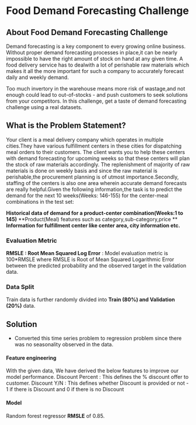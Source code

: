 #  Food Demand Forecasting Challenge

## About Food Demand Forecasting Challenge

Demand forecasting is a key component to every growing online business. Without proper demand forecasting processes in place,it can be nearly impossible to have the right amount of stock on hand at any given time. A food delivery service has to dealwith a lot of perishable raw materials which makes it all the more important for such a company to accurately forecast daily and weekly demand.

Too much invertory in the warehouse means more risk of wastage,and not enough could lead to out-of-stocks - and push customers to seek solutions from your competitors.
In this challenge, get a taste of demand forecasting challenge using a real datasets.

## What is the Problem Statement?

Your client is a meal delivery company which operates in multiple cities.They have various fulfillment centers in these cities for dispatching meal orders to their customers. The client wants you to help these centers with demand forecasting for upcoming weeks so that these centers will plan the stock of raw materials accordingly.
The replenishment of majority of raw materials is done on weekly basis and since the raw material is perishable,the procurement planning is of utmost importance.Secondly, staffing of the centers is also one area wherein accurate demand forecasts are really helpful.Given the following information,the task is to predict the demand for the next 10 weeks(Weeks: 146-155) for the center-meal combinations in the test set:

**Historical data of demand for a product-center combination(Weeks:1 to 145)**
**Product(Meal) features such as category,sub-category,price **
**Information for fulfillment center like center area, city information etc.**



### Evaluation Metric

**RMSLE : Root Mean Squared Log Error** : Model evaluation metric is 100*RMSLE where RMSLE is Root of Mean Squared Logarithmic Error between the predicted probability and the observed target in the validation data. 

 
### Data Split
Train data is further randomly divided into **Train (80%) and Validation (20%)** data.


## Solution

- Converted this time series problem to regression problem since there was no seasonality observed in the data.

#### Feature engineering

With the given data, We have derived the below features to improve our model performance.
Discount Percent : This defines the % discount offer to customer.
Discount Y/N : This defines whether Discount is provided or not - 1 if there is Discount and 0 if there is no Discount


#### Model
Random forest regressor  __RMSLE__ of 0.85.
